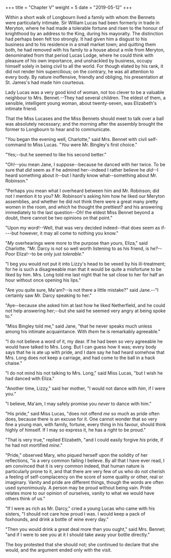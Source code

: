 +++
title = "Chapter V"
weight = 5
date = "2019-05-12"
+++

Within a short walk of Longbourn lived a family with whom the Bennets
were particularly intimate. Sir William Lucas had been formerly in trade
in Meryton, where he had made a tolerable fortune and risen to the
honour of knighthood by an address to the King, during his mayoralty.
The distinction had perhaps been felt too strongly. It had given him a
disgust to his business and to his residence in a small market town; and
quitting them both, he had removed with his family to a house about a
mile from Meryton, denominated from that period Lucas Lodge, where he
could think with pleasure of his own importance, and unshackled by
business, occupy himself solely in being civil to all the world. For
though elated by his rank, it did not render him supercilious; on the
contrary, he was all attention to every body. By nature inoffensive,
friendly and obliging, his presentation at St. James's had made him
courteous.

Lady Lucas was a very good kind of woman, not too clever to be a
valuable neighbour to Mrs. Bennet.--They had several children. The
eldest of them, a sensible, intelligent young woman, about twenty-seven,
was Elizabeth's intimate friend.

That the Miss Lucases and the Miss Bennets should meet to talk over a
ball was absolutely necessary; and the morning after the assembly
brought the former to Longbourn to hear and to communicate.

"_You_ began the evening well, Charlotte," said Mrs. Bennet with civil
self-command to Miss Lucas. "_You_ were Mr. Bingley's first choice."

"Yes;--but he seemed to like his second better."

"Oh!--you mean Jane, I suppose--because he danced with her twice. To be
sure that _did_ seem as if he admired her--indeed I rather believe he
_did_--I heard something about it--but I hardly know what--something
about Mr. Robinson."

"Perhaps you mean what I overheard between him and Mr. Robinson; did not
I mention it to you? Mr. Robinson's asking him how he liked our Meryton
assemblies, and whether he did not think there were a great many pretty
women in the room, and _which_ he thought the prettiest? and his
answering immediately to the last question--Oh! the eldest Miss Bennet
beyond a doubt, there cannot be two opinions on that point."

"Upon my word!--Well, that was very decided indeed--that does seem as
if----but however, it may all come to nothing you know."

"_My_ overhearings were more to the purpose than _yours_, Eliza," said
Charlotte. "Mr. Darcy is not so well worth listening to as his friend,
is he?--Poor Eliza!--to be only just _tolerable_."

"I beg you would not put it into Lizzy's head to be vexed by his
ill-treatment; for he is such a disagreeable man that it would be quite
a misfortune to be liked by him. Mrs. Long told me last night that he
sat close to her for half an hour without once opening his lips."

"Are you quite sure, Ma'am?--is not there a little mistake?" said
Jane.--"I certainly saw Mr. Darcy speaking to her."

"Aye--because she asked him at last how he liked Netherfield, and he
could not help answering her;--but she said he seemed very angry at
being spoke to."

"Miss Bingley told me," said Jane, "that he never speaks much unless
among his intimate acquaintance. With _them_ he is remarkably
agreeable."

"I do not believe a word of it, my dear. If he had been so very
agreeable he would have talked to Mrs. Long. But I can guess how it was;
every body says that he is ate up with pride, and I dare say he had
heard somehow that Mrs. Long does not keep a carriage, and had come to
the ball in a hack chaise."

"I do not mind his not talking to Mrs. Long," said Miss Lucas, "but I
wish he had danced with Eliza."

"Another time, Lizzy," said her mother, "I would not dance with _him_,
if I were you."

"I believe, Ma'am, I may safely promise you _never_ to dance with him."

"His pride," said Miss Lucas, "does not offend _me_ so much as pride
often does, because there is an excuse for it. One cannot wonder that so
very fine a young man, with family, fortune, every thing in his favour,
should think highly of himself. If I may so express it, he has a _right_
to be proud."

"That is very true," replied Elizabeth, "and I could easily forgive
_his_ pride, if he had not mortified _mine_."

"Pride," observed Mary, who piqued herself upon the solidity of her
reflections, "is a very common failing I believe. By all that I have
ever read, I am convinced that it is very common indeed, that human
nature is particularly prone to it, and that there are very few of us
who do not cherish a feeling of self-complacency on the score of some
quality or other, real or imaginary. Vanity and pride are different
things, though the words are often used synonimously. A person may be
proud without being vain. Pride relates more to our opinion of
ourselves, vanity to what we would have others think of us."

"If I were as rich as Mr. Darcy," cried a young Lucas who came with his
sisters, "I should not care how proud I was. I would keep a pack of
foxhounds, and drink a bottle of wine every day."

"Then you would drink a great deal more than you ought," said Mrs.
Bennet; "and if I were to see you at it I should take away your bottle
directly."

The boy protested that she should not; she continued to declare that she
would, and the argument ended only with the visit.